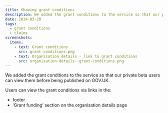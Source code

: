 ```yaml
---
title: Showing grant conditions
description: We added the grant conditions to the service so that our private beta users can view them before being published on GOV.UK
date: 2024-03-20
tags:
  - grant conditions
  - claims
screenshots:
  items:
    - text: Grant conditions
      src: grant-conditions.png
    - text: Organisation details - link to grant conditions
      src: organisation-details--grant-conditions.png
---
```


We added the grant conditions to the service so that our private beta users can view them before being published on GOV.UK.

Users can view the grant conditions via links in the:

- footer
- ‘Grant funding’ section on the organisation details page
